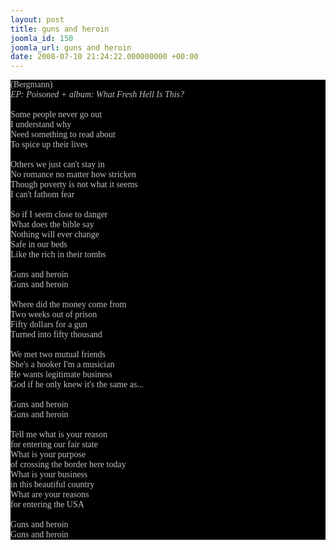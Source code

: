 ```yaml
---
layout: post
title: guns and heroin
joomla_id: 150
joomla_url: guns and heroin
date: 2008-07-10 21:24:22.000000000 +00:00
---
```

<span style="font-family: Times; color: #c0c0c0" class="Apple-style-span">
<div style="margin: 0px; padding: 0px; color: #8c8c8c; font-family: 'Book Antiqua',Palatino,'Times New Roman',Times,serif; font-size: 1em; background-color: #000000">
<span style="color: #c0c0c0">
(Bergmann)</span><br />
<i><span style="color: #c0c0c0">EP: Poisoned + album: What Fresh Hell Is This?</span></i><br />
<br />
<span style="color: #c0c0c0">
Some people never go out<br />
I understand why<br />
Need something to read about<br />
To spice up their lives<br />
</span>
<span style="color: #c0c0c0"><br />
Others we just can't stay in<br />
No romance no matter how stricken<br />
Though poverty is not what it seems<br />
I can't fathom fear<br />
<br />
So if I seem close to danger<br />
What does the bible say<br />
Nothing will ever change<br />
Safe in our beds<br />
Like the rich in their tombs<br />
<br />
Guns and heroin<br />
Guns and heroin<br />
<br />
Where did the money come from<br />
Two weeks out of prison<br />
Fifty dollars for a gun<br />
Turned into fifty thousand<br />
<br />
We met two mutual friends<br />
She's a hooker I'm a musician<br />
He wants legitimate business<br />
God if he only knew it's the same as...<br />
<br />
Guns and heroin<br />
Guns and heroin<br />
<br />
Tell me what is your reason&nbsp;<br />
for entering our fair state<br />
What is your purpose&nbsp;<br />
of crossing the border here today<br />
What is your business&nbsp;<br />
in this beautiful country<br />
What are your reasons&nbsp;<br />
for entering the USA<br />
<br />
Guns and heroin<br />
Guns and heroin
</span>
</div>
</span>
